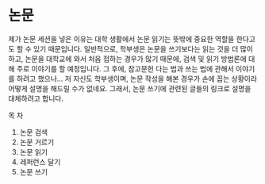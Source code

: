# 논문

제가 논문 세션을 넣은 이유는 대학 생활에서 논문 읽기는 뜻밖에 중요한 역할을 한다고도 할 수 있기 때문입니다. 일반적으로, 학부생은 논문을 쓰기보다는 읽는 것을 더 많이 하고, 논문을 대학교에 와서 처음 접하는 경우가 많기 때문에, 검색 및 읽기 방법론에 대해 주로 이야기를 할 예정입니다. 그 후에, 참고문헌 다는 법과 쓰는 법에 관해서 이야기를 하려고 했으나… 저 자신도 학부생이며, 논문 작성을 해본 경우가 손에 꼽는 상황이라 어떻게 설명을 해드릴 수가 없네요. 그래서, 논문 쓰기에 관련된 글들의 링크로 설명을 대체하려고 합니다.

목 차
1. 논문 검색
2. 논문 거르기
3. 논문 읽기
4. 레퍼런스 달기
5. 논문 쓰기


